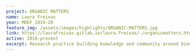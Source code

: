 ```yaml
---
project: ORGANIC MATTERS
name: Laura Freixas
year: MDEF 2019-20
feature_img: /assets/images/highlights/ORGANIC-MATTERS.jpg
link: https://laurafreixas.gitlab.io/laura.freixas/-/organicmatters.html
active: 2018-present
excerpt: Research practice building knowledge and community around biomaterials
---
```

